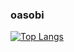### oasobi

[![Top Langs](https://github-readme-stats.vercel.app/api/top-langs/?username=oasoby&layout=compact&theme=vue-dark)](https://github.com/anuraghazra/github-readme-stats)
